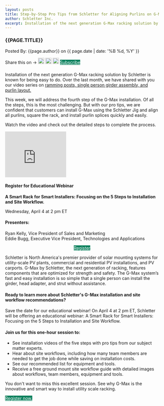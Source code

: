 ```yaml
---
layout: posts
title: Step-by-Step Pro Tips from Schletter for Aligning Purlins on G-Max
author: Schletter Inc.
excerpt: Installation of the next generation G-Max racking solution by Schletter is known for being easy to do. Over the last month, we have shared with you our video series on ramming posts, single person girder assembly, and purlin layout.
---
```

<h3 style="text-transform: uppercase;">{{page.title}} </h3>
<p>Posted By: {{page.author}} on {{ page.date | date: '%B %d, %Y' }}</p>
<section class="row" style="padding-bottom:9px">
<div class="col-md-12">Share this on &rarr;
<a href="https://twitter.com/intent/tweet?text={{ page.title }}&url={{ site.url }}{{ page.url }}&via={{ site.twitter_username }}&related={{ site.twitter_username }}" rel="nofollow" target="_blank" title="Share on Twitter"><img src="{{site.url}}/images/social/twitter.svg" alt="twitter" height="20" /></a>
<a href="https://facebook.com/sharer.php?u={{ site.url }}{{ page.url }}" rel="nofollow" target="_blank" title="Share on Facebook"><img src="{{site.url}}/images/social/facebook.svg" alt="facebook" height="20" /></a>
<a href="https://plus.google.com/share?url={{ site.url }}{{ page.url }}" rel="nofollow" target="_blank" title="Share on Google+"><img src="{{site.url}}/images/social/googleplus.svg" alt="google plus" height="20" /></a>
<a href="https://mailchi.mp/schletter/subscribe-to-schletter-blog" class="btn" target="_blank" style="background-color:#06805C; color:#fff;" role="button">Subscribe</a>
</div>
</section>
<div class="row">
<div class="col-md-7">
<p>
Installation of the next generation G-Max racking solution by Schletter is known for being easy to do. Over the last month, we have shared with you our video series on <a href="/gmax.html">ramming posts, single person girder assembly, and purlin layout.</a> 
</p>
<p>This week, we will address the fourth step of the G-Max installation. Of all the steps, this is the most challenging. But with our pro tips, we are confident that customers can install G-Max using the Schletter Jig and align all purlins, square the rack, and install purlin splices quickly and easily. </p>
<p>Watch the video and check out the detailed steps to complete the process.</p>
<div class="embed-responsive embed-responsive-16by9">
<iframe width="200" height="150" src="https://www.youtube.com/embed/nvUgKZB6LpE?ecver=1" frameborder="0" allow="autoplay; encrypted-media" allowfullscreen=""></iframe></div>
</div>
<div class="col-md-5">
<h4>Register for Educational Webinar</h4>
<p><strong>A Smart Rack for Smart Installers: Focusing on the 5 Steps to Installation and Site Workflow.</strong> <br>
 </p><p>Wednesday, April 4 at 2 pm ET</p>
<h4>Presenters:</h4> 
Ryan Kelly, Vice President of Sales and Marketing<br>
Eddie Bugg, Executive Vice President, Technologies and Applications
<p style="text-align:center"><a class="btn" style="background-color:#06805C; color:#fff;margin-top:10px; " role="button" target="_blank" href="https://attendee.gotowebinar.com/register/3266249212972896770">Register</a></p>
</div>
</div>

<div class="row">
<div class="col-md-12">
<p>Schletter is North America's premier provider of solar mounting systems for utility-scale PV plants, commercial and residential PV installations, and PV carports. G-Max by Schletter, the next generation of racking, features components that are optimized for strength and safety. The G-Max system’s fast and easy installation is so simple that a single person can install the girder, head adapter, and strut without assistance.</p>
<h4>Ready to learn more about Schletter's G-Max installation and site workflow recommendations?</h4>
Save the date for our educational webinar! On April 4 at 2 pm ET, Schletter will be offering an educational webinar: A Smart Rack for Smart Installers: Focusing on the 5 Steps to Installation and Site Workflow.
</div>
</div>
<!--<p><a class="btn" style="background-color:#06805C; color:#fff;" role="button" target="_blank" href="https://attendee.gotowebinar.com/register/3266249212972896770">Register now.</a></p>-->

<div class="row">
<div class="col-md-12">
<h4>Join us for this one-hour session to:</h4>
<ul>
<li>See installation videos of the five steps with pro tips from our subject matter experts.</li>
<li>Hear about site workflows, including how many team members are needed to get the job done while saving on installation costs.</li>
<li>See our recommended list for equipment and tools. </li>
<li>Receive a free ground mount site workflow guide with detailed images about workflows, team members, equipment and tools.</li>
</ul>
<p>You don't want to miss this excellent session. See why G-Max is the innovative and smart way to install utility scale racking. </p>
<p><a class="btn" style="background-color:#06805C; color:#fff;" role="button" target="_blank" href="https://attendee.gotowebinar.com/register/3266249212972896770">Register now.</a></p>    
</div>
</div>